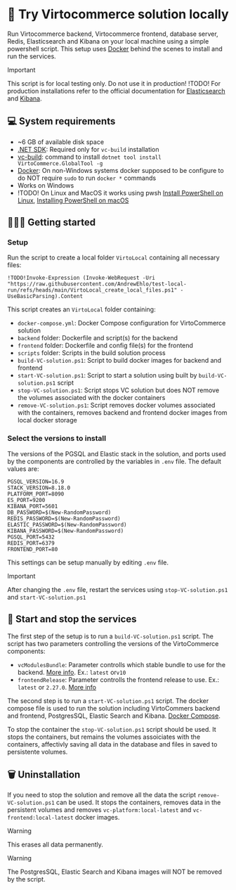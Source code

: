 # 🚀 Try Virtocommerce solution locally

Run Virtocommerce backend, Virtocommerce frontend, database server, Redis, Elasticsearch and Kibana on your local machine using a simple powershell script. This setup uses [Docker](https://www.docker.com/) behind the scenes to install and run the services.

> [!IMPORTANT]  
> This script is for local testing only. Do not use it in production!
> !TODO! For production installations refer to the official documentation for [Elasticsearch](https://www.elastic.co/downloads/elasticsearch) and [Kibana](https://www.elastic.co/downloads/kibana).


## 💻 System requirements

- ~6 GB of available disk space
- [.NET SDK](https://dotnet.microsoft.com/en-us/download/dotnet): Required only for `vc-build` installation
- [vc-build](https://github.com/VirtoCommerce/vc-build): command to install `dotnet tool install VirtoCommerce.GlobalTool -g`
- [Docker](https://www.docker.com/): On non-Windows systems docker supposed to be configure to do NOT require `sudo` to run `docker *` commands
- Works on Windows
- !TODO! On Linux and MacOS it works using pwsh [Install PowerShell on Linux](https://learn.microsoft.com/en-us/powershell/scripting/install/installing-powershell-on-linux), [Installing PowerShell on macOS](https://learn.microsoft.com/en-us/powershell/scripting/install/installing-powershell-on-macos)

## 🏃‍♀️‍➡️ Getting started

### Setup

Run the script to create a local folder `VirtoLocal` containing all necessary files:

```pwsh
!TODO!Invoke-Expression (Invoke-WebRequest -Uri "https://raw.githubusercontent.com/AndrewEhlo/test-local-run/refs/heads/main/VirtoLocal_create_local_files.ps1" -UseBasicParsing).Content
```
This script creates an `VirtoLocal` folder containing:
- `docker-compose.yml`: Docker Compose configuration for VirtoCommerce solution
- `backend` folder: Dockerfile and script(s) for the backend
- `frontend` folder: Dockerfile and config file(s) for the frontend
- `scripts` folder: Scripts in the build solution process
- `build-VC-solution.ps1`: Script to build docker images for backend and frontend
- `start-VC-solution.ps1`: Script to start a solution using built by `build-VC-solution.ps1` script
- `stop-VC-solution.ps1`: Script stops VC solution but does NOT remove the volumes associated with the docker containers
- `remove-VC-solution.ps1`: Script removes docker volumes associated with the containers, removes backend and frontend docker images from local docker storage

### Select the versions to install

The versions of the PGSQL and Elastic stack in the solution, and ports used by the components are controlled by the variables in `.env` file. The default values are:
```
PGSQL_VERSION=16.9
STACK_VERSION=8.18.0
PLATFORM_PORT=8090
ES_PORT=9200
KIBANA_PORT=5601
DB_PASSWORD=$(New-RandomPassword)
REDIS_PASSWORD=$(New-RandomPassword)
ELASTIC_PASSWORD=$(New-RandomPassword)
KIBANA_PASSWORD=$(New-RandomPassword)
PGSQL_PORT=5432
REDIS_PORT=6379
FRONTEND_PORT=80
```
This settings can be setup manually by editing `.env` file.

> [!IMPORTANT]
> After changing the `.env` file, restart the services using `stop-VC-solution.ps1` and `start-VC-solution.ps1`

## 🐳 Start and stop the services

The first step of the setup is to run a `build-VC-solution.ps1` script. 
The script has two parameters controlling the versions of the VirtoCommerce components:
- `vcModulesBundle`: Parameter controlls which stable bundle to use for the backend. [More info](https://github.com/VirtoCommerce/vc-modules/tree/master/bundles). Ex.: `latest` or`v10`
- `frontendRelease`: Parameter controlls the frontend release to use. Ex.: `latest` or `2.27.0`. [More info](https://github.com/VirtoCommerce/vc-frontend/releases)

The second step is to run a `start-VC-solution.ps1` script. The docker compose file is used to run the solution including VirtoCommers backend and frontend, PostgresSQL, Elastic Search and Kibana. [Docker Compose](https://docs.docker.com/reference/cli/docker/compose/).

To stop the container the `stop-VC-solution.ps1` script should be used. It stops the containers, but remains the volumes assoiciates with the containers, affectivly saving all data in the database and files in saved to persistente volumes.


## 🗑️ Uninstallation

If you need to stop the solution and remove all the data the script `remove-VC-solution.ps1` can be used. It stops the containers, removes data in the persistent volumes and removes `vc-platform:local-latest` and `vc-frontend:local-latest` docker images.

> [!WARNING]  
> This erases all data permanently.

> [!WARNING]  
> The PostgresSQL, Elastic Search and Kibana images will NOT be removed by the script.
